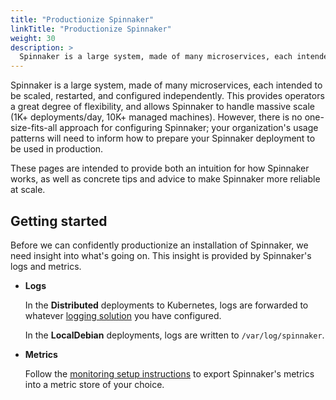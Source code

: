 ```yaml
---
title: "Productionize Spinnaker"
linkTitle: "Productionize Spinnaker"
weight: 30
description: >
  Spinnaker is a large system, made of many microservices, each intended to be scaled, restarted, and configured independently.
---
```


Spinnaker is a large system, made of many microservices, each intended to be
scaled, restarted, and configured independently. This provides operators a
great degree of flexibility, and allows Spinnaker to handle massive scale (1K+
deployments/day, 10K+ managed machines). However, there is no one-size-fits-all
approach for configuring Spinnaker; your organization's usage patterns will
need to inform how to prepare your Spinnaker deployment to be used in
production.

These pages are intended to provide both an intuition for how Spinnaker works,
as well as concrete tips and advice to make Spinnaker more reliable at scale.

## Getting started

Before we can confidently productionize an installation of Spinnaker, we need
insight into what's going on. This insight is provided by Spinnaker's logs and
metrics.

* __Logs__

  In the __Distributed__ deployments to Kubernetes, logs are forwarded to
  whatever [logging
  solution](https://kubernetes.io/docs/concepts/cluster-administration/logging/)
  you have configured.

  In the __LocalDebian__ deployments, logs are written to `/var/log/spinnaker`.

* __Metrics__

  Follow the [monitoring setup instructions](/docs/setup/monitoring) to export
  Spinnaker's metrics into a metric store of your choice.
